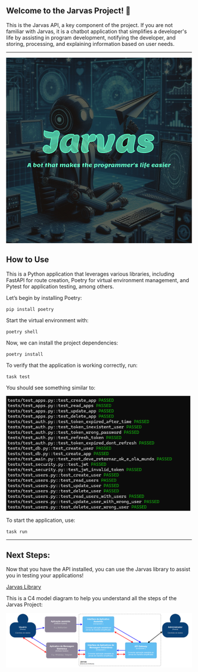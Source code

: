 <h2>Welcome to the Jarvas Project! 👋</h2>
<p>
This is the Jarvas API, a key component of the project. If you are not familiar with Jarvas, it is a chatbot application that simplifies a developer's life by assisting in program development, notifying the developer, and storing, processing, and explaining information based on user needs.
</p>
<hr/>
<img src="img/Jarvas-robot.png" alt="Jarvas Robot"/>

<h2>How to Use</h2>
<p>
This is a Python application that leverages various libraries, including FastAPI for route creation, Poetry for virtual environment management, and Pytest for application testing, among others.
</p>

<p>Let’s begin by installing Poetry:</p>

 ```
pip install poetry
 ```

<p>Start the virtual environment with:</p>

 ```
poetry shell
 ```
<p>Now, we can install the project dependencies:</p>
 
 ```
poetry install
 ```

<p>To verify that the application is working correctly, run:</p>

 ```
task test
 ```

<p>You should see something similar to:</p>
<img src="img/testesAutmatizados.png" alt="Automated Tests Result"/>

<p>To start the application, use:</p>

 ```
task run
 ```

<hr>
<h2>Next Steps:</h2>
<p>Now that you have the API installed, you can use the Jarvas library to assist you in testing your applications!</p>
<a href="https://github.com/RafaelNogueiraXD/jarvas-Library">Jarvas Library</a>

<p>This is a C4 model diagram to help you understand all the steps of the Jarvas Project:</p>
<img src="img/image.png" alt="C4 Model Diagram"/>
